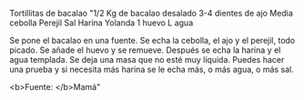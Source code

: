 Tortillitas de bacalao	"1/2 Kg de bacalao desalado
3-4 dientes de ajo
Media cebolla
Perejil
Sal
Harina Yolanda
1 huevo L
agua

Se pone el bacalao en una fuente. Se echa la cebolla, el ajo y el perejil, todo picado. Se añade el huevo y se remueve. Después se echa la harina y el agua templada. Se deja una masa que no esté muy líquida.
Puedes hacer una prueba y si necesita más harina se le echa más, o más agua, o más sal.

&lt;b>Fuente: &lt;/b>Mamá"
